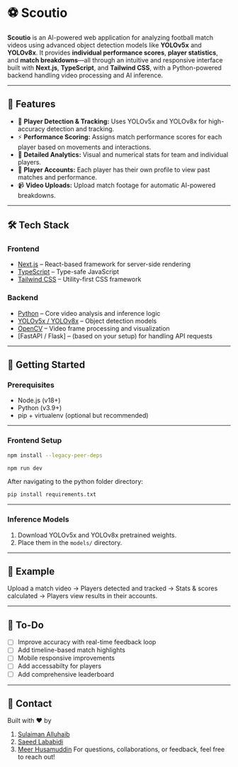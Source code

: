 # ⚽ Scoutio

**Scoutio** is an AI-powered web application for analyzing football match videos using advanced object detection models like **YOLOv5x** and **YOLOv8x**. It provides **individual performance scores**, **player statistics**, and **match breakdowns**—all through an intuitive and responsive interface built with **Next.js**, **TypeScript**, and **Tailwind CSS**, with a Python-powered backend handling video processing and AI inference.

---

## 🧠 Features

- 🎯 **Player Detection & Tracking:** Uses YOLOv5x and YOLOv8x for high-accuracy detection and tracking.
- ⚡ **Performance Scoring:** Assigns match performance scores for each player based on movements and interactions.
- 🧾 **Detailed Analytics:** Visual and numerical stats for team and individual players.
- 🔐 **Player Accounts:** Each player has their own profile to view past matches and performance.
- 📹 **Video Uploads:** Upload match footage for automatic AI-powered breakdowns.

---

## 🛠 Tech Stack

### Frontend
- [Next.js](https://nextjs.org/) – React-based framework for server-side rendering
- [TypeScript](https://www.typescriptlang.org/) – Type-safe JavaScript
- [Tailwind CSS](https://tailwindcss.com/) – Utility-first CSS framework

### Backend
- [Python](https://www.python.org/) – Core video analysis and inference logic
- [YOLOv5x / YOLOv8x](https://github.com/ultralytics/yolov5) – Object detection models
- [OpenCV](https://opencv.org/) – Video frame processing and visualization
- [FastAPI / Flask] – (based on your setup) for handling API requests

---

## 🚀 Getting Started

### Prerequisites

- Node.js (v18+)
- Python (v3.9+)
- pip + virtualenv (optional but recommended)

---

### Frontend Setup

```bash
npm install --legacy-peer-deps
```
```bash
npm run dev
```
After navigating to the python folder directory:
```bash
pip install requirements.txt
```

---

### Inference Models

1. Download YOLOv5x and YOLOv8x pretrained weights.
2. Place them in the `models/` directory.

---

## 🧪 Example

Upload a match video → Players detected and tracked → Stats & scores calculated → Players view results in their accounts.

---

## 📌 To-Do

- [ ] Improve accuracy with real-time feedback loop
- [ ] Add timeline-based match highlights
- [ ] Mobile responsive improvements
- [ ] Add accessabilty for players
- [ ] Add comprehensive leaderboard

---

## 🤝 Contact

Built with ❤️ by 
1. [Sulaiman Alluhaib]([https://github.com/SulaimanAlluhaib])
2. [Saeed Lababidi]([https://github.com/Saeed-Lababidi])
3. [Meer Husamuddin]([https://github.com/MeerHusam])
For questions, collaborations, or feedback, feel free to reach out!
